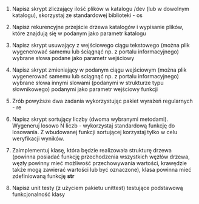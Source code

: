 1. Napisz skrypt zliczający ilość plików w katalogu /dev (lub w dowolnym katalogu), skorzystaj ze standardowej biblioteki - os

2. Napisz rekurencyjne przejście drzewa katalogów i wypisanie plików, które znajdują się w podanym jako parametr katalogu

3. Napisz skrypt usuwający z wejściowego ciągu tekstowego (można plik wygenerować samemu lub ściągnąć np. z portalu informacyjnego) wybrane słowa podane jako parametr wejściowy 

4. Napisz skrypt zmieniający w podanym ciągu wejściowym (można plik wygenerować samemu lub sciągnąć np. z portalu informacyjnego) wybrane słowa innymi slowami (podanymi w strukturze typu słownikowego) podanymi jako parametr wejściowy funkcji 

3. Zrób powyższe dwa zadania wykorzystując pakiet wyrażeń regularnych - re

5. Napisz skrypt sortujący liczby (dwoma wybranymi metodami). Wygeneruj losowo N liczb - wykorzystaj standardową funkcję do losowania. Z wbudowanej funkcji sortującej korzystaj tylko w celu weryfikacji wyników. 

6. Zaimplementuj klasę, która będzie realizowała strukturę drzewa (powinna posiadać funkcję przechodzenia wszystkich węzłów drzewa, węzły powinny mieć możliwość przechowywania wartości, krawędzie także mogą zawierać wartości lub być oznaczone), klasa powinna mieć zdefiniowaną funkcję __str__

7. Napisz unit testy (z użyciem pakietu unittest) testujące podstawową funkcjonalność klasy

